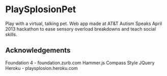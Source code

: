 PlaySplosionPet
===============

Play with a virtual, talking pet. Web app made at AT&amp;T Autism Speaks April 2013 hackathon to ease sensory overload breakdowns and teach social skills.

Acknowledgements
----------------
Foundation 4 - foundation.zurb.com
Hammer.js
Compass Style
JQuery
Heroku - playsplosion.heroku.com
